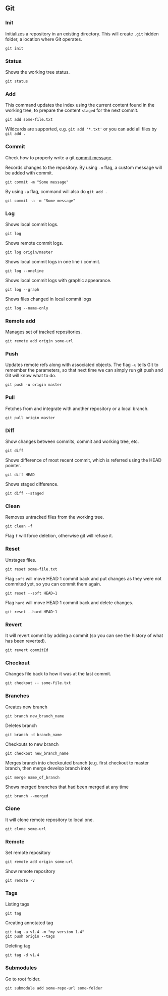 ## Git

### Init

Initializes a repository in an existing directory. This will create `.git` hidden folder, a location where Git operates.

```
git init
```

### Status

Shows the working tree status.

```
git status
```

### Add

This command updates the index using the current content found in the working tree, to prepare the content `staged` for the next commit.

```
git add some-file.txt
```

Wildcards are supported, e.g. `git add '*.txt'` or you can add all files by `git add .`

### Commit

Check how to properly write a git [commit message](http://chris.beams.io/posts/git-commit/).

Records changes to the repository. By using `-m` flag, a custom message will be added with commit.

```
git commit -m "Some message"
```

By using `-a` flag, command will also do `git add .`

```
git commit -a -m "Some message"
```

### Log

Shows local commit logs.

```
git log
```

Shows remote commit logs.

```
git log origin/master
```

Shows local commit logs in one line / commit.

```
git log --oneline
```

Shows local commit logs with graphic appearance.

```
git log --graph
```

Shows files changed in local commit logs

```
git log --name-only
```

### Remote add

Manages set of tracked repositories.

```
git remote add origin some-url
```

### Push

Updates remote refs along with associated objects. The flag `-u` tells Git to remember the parameters, so that next time we can simply run git push and Git will know what to do.

```
git push -u origin master
```

### Pull

Fetches from and integrate with another repository or a local branch.

```
git pull origin master
```

### Diff

Show changes between commits, commit and working tree, etc.

```
git diff
```

Shows difference of most recent commit, which is referred using the HEAD pointer.

```
git diff HEAD
```

Shows staged difference.

```
git diff --staged
```
### Clean

Removes untracked files from the working tree.

```
git clean -f
```

Flag `f` will force deletion, otherwise git will refuse it.

### Reset

Unstages files.

```
git reset some-file.txt
```

Flag `soft` will move HEAD 1 commit back and put changes as they were not commited yet, so you can commit them again.

```
git reset --soft HEAD~1
```

Flag `hard` will move HEAD 1 commit back and delete changes.

```
git reset --hard HEAD~1
```

### Revert

It will revert commit by adding a commit (so you can see the history of what has been reverted).

```
git revert commitId
```

### Checkout

Changes file back to how it was at the last commit.

```
git checkout -- some-file.txt
```

### Branches

Creates new branch

```
git branch new_branch_name
```

Deletes branch

```
git branch -d branch_name
```

Checkouts to new branch

```
git checkout new_branch_name
```

Merges branch into checkouted branch (e.g. first checkout to master branch, then merge develop branch into)

```
git merge name_of_branch
```

Shows merged branches that had been merged at any time

```
git branch --merged
```

### Clone

It will clone remote repository to local one.

```
git clone some-url
```

### Remote

Set remote repository

```
git remote add origin some-url
```

Show remote repository

```
git remote -v
```

### Tags

Listing tags

```
git tag
```

Creating annotated tag

```
git tag -a v1.4 -m "my version 1.4"
git push origin --tags
```

Deleting tag

```
git tag -d v1.4
```

### Submodules

Go to root folder.

```
git submodule add some-repo-url some-folder
```

<!---

// TODO: table of contents
https://github.com/robbyrussell/oh-my-zsh/wiki/Plugin:git

### Merge

git merge --abort

Reset, Checkout, and Revert
https://www.atlassian.com/git/tutorials/resetting-checking-out-and-reverting/commit-level-operations

https://chrisjean.com/git-submodules-adding-using-removing-and-updating

-->
